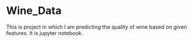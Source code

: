 # Wine_Data
This is project in which I am predicting the quality of wine based on given features. 
It is jupyter notebook.  
